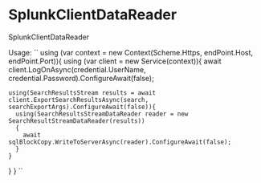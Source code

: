 # SplunkClientDataReader
SplunkClientDataReader

Usage:
``
using (var context = new Context(Scheme.Https, endPoint.Host, endPoint.Port)){
  using (var client = new Service(context)){
    await client.LogOnAsync(credential.UserName, credential.Password).ConfigureAwait(false);
    
    using(SearchResultsStream results = await client.ExportSearchResultsAsync(search, searchExportArgs).ConfigureAwait(false)){
      using(SearchResultsStreamDataReader reader = new SearchResultStreamDataReader(results))
      {
        await sqlBlockCopy.WriteToServerAsync(reader).ConfigureAwait(false);
      }
    }
  }
}
``
